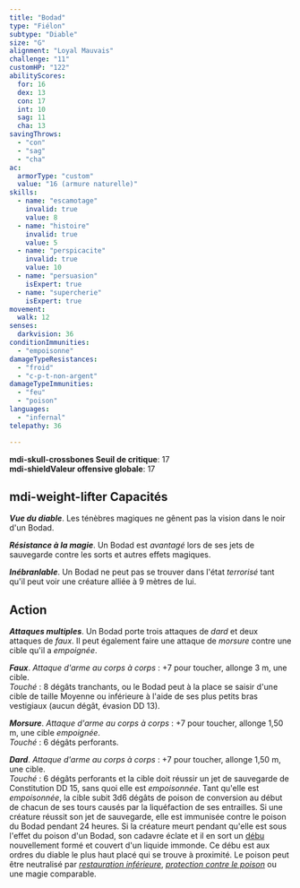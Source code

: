 ```yaml
---
title: "Bodad"
type: "Fiélon"
subtype: "Diable"
size: "G"
alignment: "Loyal Mauvais"
challenge: "11"
customHP: "122"
abilityScores:
  for: 16
  dex: 13
  con: 17
  int: 10
  sag: 11
  cha: 13
savingThrows:
  - "con"
  - "sag"
  - "cha"
ac:
  armorType: "custom"
  value: "16 (armure naturelle)"
skills:
  - name: "escamotage"
    invalid: true
    value: 8
  - name: "histoire"
    invalid: true
    value: 5
  - name: "perspicacite"
    invalid: true
    value: 10
  - name: "persuasion"
    isExpert: true
  - name: "supercherie"
    isExpert: true
movement:
  walk: 12
senses:
  darkvision: 36
conditionImmunities:
  - "empoisonne"
damageTypeResistances:
  - "froid"
  - "c-p-t-non-argent"
damageTypeImmunities:
  - "feu"
  - "poison"
languages:
  - "infernal"
telepathy: 36

---
```

**<v-icon>mdi-skull-crossbones</v-icon> Seuil de critique**: 17        
**<v-icon>mdi-shield</v-icon>Valeur offensive globale**: 17     
## <v-icon>mdi-weight-lifter</v-icon> Capacités
_**Vue du diable**_. Les ténèbres magiques ne gênent pas la vision dans le noir d'un Bodad.

_**Résistance à la magie**_. Un Bodad est _avantagé_ lors de ses jets de sauvegarde contre les sorts et autres effets magiques.

_**Inébranlable**_. Un Bodad ne peut pas se trouver dans l'état _terrorisé_ tant qu'il peut voir une créature alliée à 9 mètres de lui.

## Action
_**Attaques multiples**_. Un Bodad porte trois attaques de _dard_ et deux attaques de _faux_. Il peut également faire une attaque de _morsure_ contre une cible qu'il a _empoignée_.

_**Faux**_. _Attaque d'arme au corps à corps_ : +7 pour toucher, allonge 3 m, une cible.  
_Touché_ : 8 dégâts tranchants, ou le Bodad peut à la place se saisir d'une cible de taille Moyenne ou inférieure à l'aide de ses plus petits bras vestigiaux (aucun dégât, évasion DD 13).

_**Morsure**_. _Attaque d'arme au corps à corps_ : +7 pour toucher, allonge 1,50 m, une cible _empoignée_.  
_Touché_ : 6 dégâts perforants.

_**Dard**_. _Attaque d'arme au corps à corps_ : +7 pour toucher, allonge 1,50 m, une cible.  
_Touché_ : 6 dégâts perforants et la cible doit réussir un jet de sauvegarde de Constitution DD 15, sans quoi elle est _empoisonnée_. Tant qu'elle est _empoisonnée_, la cible subit 3d6 dégâts de poison de conversion au début de chacun de ses tours causés par la liquéfaction de ses entrailles. Si une créature réussit son jet de sauvegarde, elle est immunisée contre le poison du Bodad pendant 24 heures. Si la créature meurt pendant qu'elle est sous l'effet du poison d'un Bodad, son cadavre éclate et il en sort un [débu](/bestiaire/debu/) nouvellement formé et couvert d'un liquide immonde. Ce débu est aux ordres du diable le plus haut placé qui se trouve à proximité. Le poison peut être neutralisé par [_restauration inférieure_](/grimoire/restauration-inferieure/), [_protection contre le poison_](/grimoire/protection-contre-le-poison/) ou une magie comparable.
